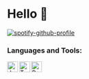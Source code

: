 
# Hello 👋

[![spotify-github-profile](https://spotify-github-profile.vercel.app/api/view?uid=cmfgmjtvkbpyu8q5jehnvm2n5&cover_image=true&theme=default)](https://spotify-github-profile.vercel.app/api/view?uid=cmfgmjtvkbpyu8q5jehnvm2n5&redirect=true)

### Languages and Tools:

<a href="https://developer.mozilla.org/en-US/docs/Web/JavaScript" target="_blank"> <img align="left" alt="JavaScript" height ="25px"  src="https://raw.githubusercontent.com/rahul-jha98/github_readme_icons/main/language_and_tools/square/javascript/javascript.svg"> </a>
<a href="https://www.typescriptlang.org/" target="_blank"><img align="left" alt="Typescirpt" height ="25px" src="https://raw.githubusercontent.com/rahul-jha98/github_readme_icons/main/language_and_tools/square/typescript/typescript.svg"></a>
<a href="https://reactjs.org/" target="_blank"> <img align="left" alt="React" height ="25px" src="https://raw.githubusercontent.com/rahul-jha98/github_readme_icons/main/language_and_tools/square/react/react.svg"></a>

